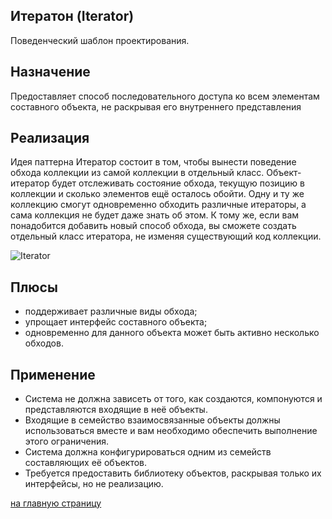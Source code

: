 Итератон (Iterator)
-------------------------
 Поведенческий шаблон проектирования.
  
Назначение
-------------------------
 Предоставляет способ последовательного доступа ко всем элементам составного объекта, 
 не раскрывая его внутреннего представления
 
 Реализация
 -------------------------
 Идея паттерна Итератор состоит в том, чтобы вынести поведение обхода коллекции из самой коллекции в отдельный класс.
 Объект-итератор будет отслеживать состояние обхода, текущую позицию в коллекции и сколько элементов ещё осталось обойти. 
 Одну и ту же коллекцию смогут одновременно обходить различные итераторы, а сама коллекция не будет даже знать об этом.
 К тому же, если вам понадобится добавить новый способ обхода, вы сможете создать отдельный класс итератора, 
 не изменяя существующий код коллекции.
 
 ![Iterator](https://refactoring.guru/images/patterns/diagrams/iterator/structure.png)

Плюсы
-------------------------
 - поддерживает различные виды обхода;
 - упрощает интерфейс составного объекта;
 - одновременно для данного объекта может быть активно несколько обходов.

Применение
-------------------------
 - Система не должна зависеть от того, как создаются, компонуются и представляются входящие в неё объекты.
 - Входящие в семейство взаимосвязанные объекты должны использоваться вместе и вам необходимо обеспечить выполнение этого ограничения.
 - Система должна конфигурироваться одним из семейств составляющих её объектов.
 - Требуется предоставить библиотеку объектов, раскрывая только их интерфейсы, но не реализацию.
 
 [на главную страницу](https://github.com/EvgeniyShipov/patterns)